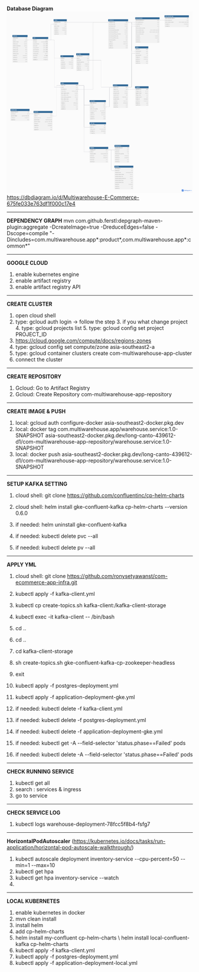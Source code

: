 **Database Diagram**
![Database Diagram](docs/images/dbd.png)
https://dbdiagram.io/d/Multiwarehouse-E-Commerce-675fe033e763df1f000c17e4

---
**DEPENDENCY GRAPH**
mvn com.github.ferstl:depgraph-maven-plugin:aggregate -DcreateImage=true -DreduceEdges=false -Dscope=compile "-Dincludes=com.multiwarehouse.app*:product*,com.multiwarehouse.app*:common*"

---
**GOOGLE CLOUD**
1. enable kubernetes engine
2. enable artifact registry
3. enable artifact registry API

---
**CREATE CLUSTER**
1. open cloud shell
2. type: gcloud auth login -> follow the step
   3. if you what change project
   4. type: gcloud projects list
   5. type: gcloud config set project PROJECT_ID
6. https://cloud.google.com/compute/docs/regions-zones
7. type: gcloud config set compute/zone asia-southeast2-a
8. type: gcloud container clusters create com-multiwarehouse-app-cluster
9. connect the cluster

---
**CREATE REPOSITORY**
1. Gcloud: Go to Artifact Registry
2. Gcloud: Create Repository com-multiwarehouse-app-repository

---
**CREATE IMAGE & PUSH**
1. local: gcloud auth configure-docker asia-southeast2-docker.pkg.dev
2. local: docker tag com.multiwarehouse.app/warehouse.service:1.0-SNAPSHOT asia-southeast2-docker.pkg.dev/long-canto-439612-d1/com-multiwarehouse-app-repository/warehouse.service:1.0-SNAPSHOT
3. local: docker push asia-southeast2-docker.pkg.dev/long-canto-439612-d1/com-multiwarehouse-app-repository/warehouse.service:1.0-SNAPSHOT

---
**SETUP KAFKA SETTING**
1. cloud shell: git clone https://github.com/confluentinc/cp-helm-charts
2. cloud shell: helm install gke-confluent-kafka cp-helm-charts --version 0.6.0

3. if needed: helm uninstall gke-confluent-kafka
4. if needed: kubectl delete pvc --all
5. if needed: kubectl delete pv --all

---
**APPLY YML**
1. cloud shell: git clone https://github.com/ronysetyawanst/com-ecommerce-app-infra.git
2. kubectl apply -f kafka-client.yml
3. kubectl cp create-topics.sh kafka-client:/kafka-client-storage
4. kubectl exec -it kafka-client -- /bin/bash
5. cd ..
6. cd ..
7. cd kafka-client-storage
8. sh create-topics.sh gke-confluent-kafka-cp-zookeeper-headless
9. exit
10. kubectl apply -f postgres-deployment.yml
11. kubectl apply -f application-deployment-gke.yml

12. if needed: kubectl delete -f kafka-client.yml
13. if needed: kubectl delete -f postgres-deployment.yml
14. if needed: kubectl delete -f application-deployment-gke.yml
15. if needed: kubectl get -A --field-selector 'status.phase==Failed' pods
16. if needed: kubectl delete -A --field-selector 'status.phase==Failed' pods

---
**CHECK RUNNING SERVICE**
1. kubectl get all
2. search : services & ingress
3. go to service

---
**CHECK SERVICE LOG**
1. kubectl logs warehouse-deployment-78fcc5f8b4-fsfg7

---
**HorizontalPodAutoscaler** (https://kubernetes.io/docs/tasks/run-application/horizontal-pod-autoscale-walkthrough/)
1. kubectl autoscale deployment inventory-service --cpu-percent=50 --min=1 --max=10
2. kubectl get hpa
3. kubectl get hpa inventory-service --watch
4.
---
**LOCAL KUBERNETES**
1. enable kubernetes in docker
2. mvn clean install
3. install helm
4. add cp-helm-charts
5. helm install my-confluent cp-helm-charts \ helm install local-confluent-kafka cp-helm-charts
6. kubectl apply -f kafka-client.yml
7. kubectl apply -f postgres-deployment.yml
8. kubectl apply -f application-deployment-local.yml

